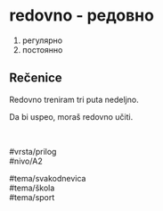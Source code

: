 # redovno - редовно

1. регулярно  
2. постоянно

## Rečenice

Redovno treniram tri puta nedeljno.

Da bi uspeo, moraš redovno učiti.

<br>

#vrsta/prilog  
#nivo/A2  

#tema/svakodnevica  
#tema/škola  
#tema/sport
